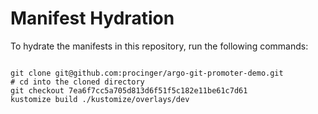 
# Manifest Hydration

To hydrate the manifests in this repository, run the following commands:

```shell

git clone git@github.com:procinger/argo-git-promoter-demo.git
# cd into the cloned directory
git checkout 7ea6f7cc5a705d813d6f51f5c182e11be61c7d61
kustomize build ./kustomize/overlays/dev
```